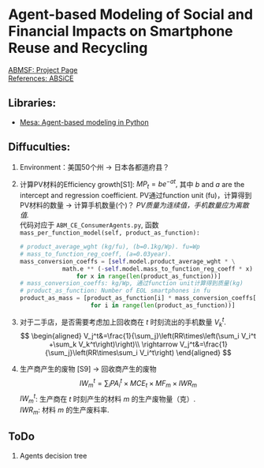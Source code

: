 # Agent-based Modeling of Social and Financial Impacts on Smartphone Reuse and Recycling

[ABMSF: Project Page](https://github.com/jungletada/ABMSF)   
[References: ABSiCE](https://github.com/NREL/ABSiCE)  

## Libraries:
- [Mesa: Agent-based modeling in Python](https://mesa.readthedocs.io/en/stable/index.html)

## Diffuculties:
1. Environment：美国50个州 $\rightarrow$ 日本各都道府县？
2. 计算PV材料的Efficiency growth[S1]: ${MP}_t=be^{-at},$
其中 $b$ and $a$ are the intercept and regression coefficient. PV通过function unit (fu)，计算得到PV材料的数量 $\rightarrow$ 计算手机数量(个)？ *PV质量为连续值，手机数量应为离散值.*   
代码对应于 `ABM_CE_ConsumerAgents.py`, 函数`mass_per_function_model(self, product_as_function):`
    ```python
    # product_average_wght (kg/fu), (b=0.1kg/Wp). fu=Wp
    # mass_to_function_reg_coeff, (a=0.03year).
    mass_conversion_coeffs = [self.model.product_average_wght * \
                math.e ** (-self.model.mass_to_function_reg_coeff * x) 
                    for x in range(len(product_as_function))] 
    # mass_conversion_coeffs: kg/Wp, 通过function unit计算得到质量(kg)
    # product_as_function: Number of EOL smartphones in fu
    product_as_mass = [product_as_function[i] * mass_conversion_coeffs[i]
                        for i in range(len(product_as_function))]
    ```
3. 对于二手店，是否需要考虑加上回收商在 $t$ 时刻流出的手机数量 $V_k^t$.
    $$
    \begin{aligned}
    V_j^t&=\frac{1}{\sum_j}\left(RR\times\left(\sum_i V_i^t +\sum_k V_k^t\right)\right)\\
    \rightarrow V_j^t&=\frac{1}{\sum_j}\left(RR\times\sum_i V_i^t\right)
    \end{aligned}
    $$ 

4. 生产商产生的废物 [S9] $\rightarrow$ 回收商产生的废物
    $${IW}_m^t=\sum_i {PA}_i^t\times{MCE}_t\times{MF}_m\times{IWR}_m$$
    ${IW}_m^t$: 生产商在 $t$ 时刻产生的材料 $m$ 的生产废物量（克）.  
    ${IWR}_m$: 材料 $m$ 的生产废料率.

## ToDo
1. Agents decision tree
